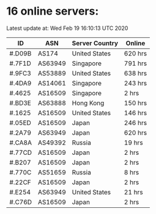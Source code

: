 # 16 online servers:

Latest update at: Wed Feb 19 16:10:13 UTC 2020

| ID | ASN | Server Country | Online |
| -- | --- | -------------- | ------ |
| #.D09B | AS174 | United States | 620 hrs |
| #.7F1D | AS63949 | Singapore | 791 hrs |
| #.9FC3 | AS53889 | United States | 638 hrs |
| #.4DA9 | AS14061 | Singapore | 243 hrs |
| #.4625 | AS16509 | Singapore | 2 hrs |
| #.BD3E | AS63888 | Hong Kong | 150 hrs |
| #.1625 | AS16509 | United States | 146 hrs |
| #.05ED | AS16509 | Japan | 246 hrs |
| #.2A79 | AS63949 | Japan | 620 hrs |
| #.CA8A | AS49392 | Russia | 19 hrs |
| #.77CD | AS16509 | Japan | 2 hrs |
| #.B207 | AS16509 | Japan | 2 hrs |
| #.770C | AS51659 | Russia | 8 hrs |
| #.22CF | AS16509 | Japan | 2 hrs |
| #.E254 | AS63949 | United States | 21 hrs |
| #.C76D | AS16509 | Japan | 2 hrs |

